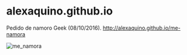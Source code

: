 # alexaquino.github.io
Pedido de namoro Geek (08/10/2016).
http://alexaquino.github.io/me-namora

![me_namora]()
